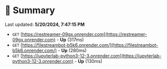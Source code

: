 # 📖 Summary
Last updated: **5/20/2024, 7:47:15 PM**

- `GET` [https://restreamer-09gx.onrender.com](https://restreamer-09gx.onrender.com) - **Up** (317ms)
- `GET` [https://filestreambot-b5k6.onrender.com/](https://filestreambot-b5k6.onrender.com/) - **Up** (280ms)
- `GET` [https://jupyterlab-python3-12-3.onrender.com](https://jupyterlab-python3-12-3.onrender.com) - **Up** (130ms)
